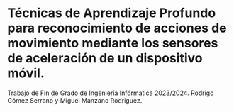 # Técnicas de Aprendizaje Profundo para reconocimiento de acciones de movimiento mediante los sensores de aceleración de un dispositivo móvil.
Trabajo de Fin de Grado de Ingeniería Infórmatica 2023/2024. Rodrigo Gómez Serrano y Miguel Manzano Rodriguez.

